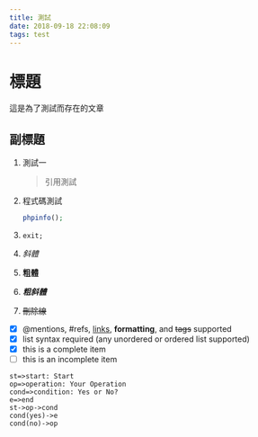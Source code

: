 ```yaml
---
title: 測試
date: 2018-09-18 22:08:09
tags: test
---
```


標題
===
這是為了測試而存在的文章

<!--more-->

副標題
---
1. 測試一
    > 引用測試

2. 程式碼測試
    ```php
    phpinfo();
    ```
3. `exit;`

4. *斜體*

5. **粗體**

6. ***粗斜體***

7. ~~刪除線~~

- [x] @mentions, #refs, [links](), **formatting**, and <del>tags</del> supported
- [x] list syntax required (any unordered or ordered list supported)
- [x] this is a complete item
- [ ] this is an incomplete item

```flow
st=>start: Start
op=>operation: Your Operation
cond=>condition: Yes or No?
e=>end
st->op->cond
cond(yes)->e
cond(no)->op
```